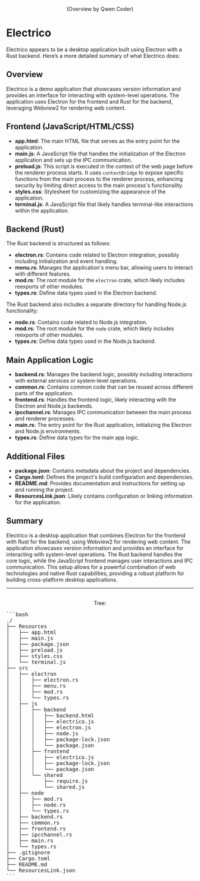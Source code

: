

<p align="center">
	<br><span>(Overview by Qwen Coder)</span><br>
</p>

# Electrico

Electrico appears to be a desktop application built using Electron with a Rust backend. Here’s a more detailed summary of what Electrico does:

## Overview

Electrico is a demo application that showcases version information and provides an interface for interacting with system-level operations.
The application uses Electron for the frontend and Rust for the backend, leveraging Webview2 for rendering web content.

## Frontend (JavaScript/HTML/CSS)

- **app.html**: The main HTML file that serves as the entry point for the application.
- **main.js**: A JavaScript file that handles the initialization of the Electron application and sets up the IPC communication.
- **preload.js**: This script is executed in the context of the web page before the renderer process starts. It uses `contextBridge` to expose specific functions from the main process to the renderer process, enhancing security by limiting direct access to the main process's functionality.
- **styles.css**: Stylesheet for customizing the appearance of the application.
- **terminal.js**: A JavaScript file that likely handles terminal-like interactions within the application.

## Backend (Rust)

The Rust backend is structured as follows:

- **electron.rs**: Contains code related to Electron integration, possibly including initialization and event handling.
- **menu.rs**: Manages the application's menu bar, allowing users to interact with different features.
- **mod.rs**: The root module for the `electron` crate, which likely includes reexports of other modules.
- **types.rs**: Define data types used in the Electron backend.

The Rust backend also includes a separate directory for handling Node.js functionality:

- **node.rs**: Contains code related to Node.js integration.
- **mod.rs**: The root module for the `node` crate, which likely includes reexports of other modules.
- **types.rs**: Define data types used in the Node.js backend.

## Main Application Logic

- **backend.rs**: Manages the backend logic, possibly including interactions with external services or system-level operations.
- **common.rs**: Contains common code that can be reused across different parts of the application.
- **frontend.rs**: Handles the frontend logic, likely interacting with the Electron and Node.js backends.
- **ipcchannel.rs**: Manages IPC communication between the main process and renderer processes.
- **main.rs**: The entry point for the Rust application, initializing the Electron and Node.js environments.
- **types.rs**: Define data types for the main app logic.

## Additional Files

- **package.json**: Contains metadata about the project and dependencies.
- **Cargo.toml**: Defines the project's build configuration and dependencies.
- **README.md**: Provides documentation and instructions for setting up and running the project.
- **ResourcesLink.json**: Likely contains configuration or linking information for the application.

## Summary

Electrico is a desktop application that combines Electron for the frontend with Rust for the backend, using Webview2 for rendering web content.
The application showcases version information and provides an interface for interacting with system-level operations.
The Rust backend handles the core logic, while the JavaScript frontend manages user interactions and IPC communication.
This setup allows for a powerful combination of web technologies and native Rust capabilities, providing a robust platform for building cross-platform desktop applications.

<hr>

<p align="center">
	<br><span> Tree:</span><br>
</p>

<p align="left"><span><pre>
```bash
./
├── Resources
│   ├── app.html
│   ├── main.js
│   ├── package.json
│   ├── preload.js
│   ├── styles.css
│   └── terminal.js
├── src
│   ├── electron
│   │   ├── electron.rs
│   │   ├── menu.rs
│   │   ├── mod.rs
│   │   └── types.rs
│   ├── js
│   │   ├── backend
│   │   │   ├── backend.html
│   │   │   ├── electrico.js
│   │   │   ├── electron.js
│   │   │   ├── node.js
│   │   │   ├── package-lock.json
│   │   │   └── package.json
│   │   ├── frontend
│   │   │   ├── electrico.js
│   │   │   ├── package-lock.json
│   │   │   └── package.json
│   │   └── shared
│   │       ├── require.js
│   │       └── shared.js
│   ├── node
│   │   ├── mod.rs
│   │   ├── node.rs
│   │   └── types.rs
│   ├── backend.rs
│   ├── common.rs
│   ├── frontend.rs
│   ├── ipcchannel.rs
│   ├── main.rs
│   └── types.rs
├── .gitignore
├── Cargo.toml
├── README.md
└── ResourcesLink.json
```
</pre>
</span>
</p>
